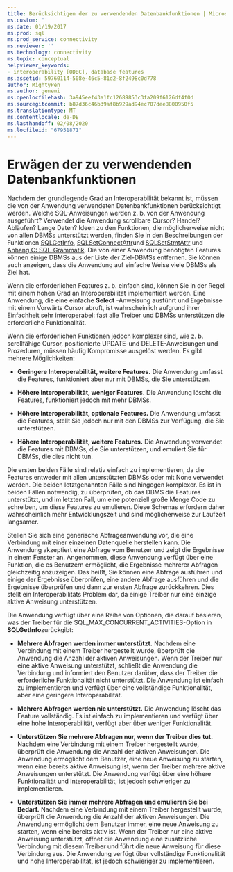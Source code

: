 ```yaml
---
title: Berücksichtigen der zu verwendenden Datenbankfunktionen | Microsoft-Dokumentation
ms.custom: ''
ms.date: 01/19/2017
ms.prod: sql
ms.prod_service: connectivity
ms.reviewer: ''
ms.technology: connectivity
ms.topic: conceptual
helpviewer_keywords:
- interoperability [ODBC], database features
ms.assetid: 59760114-508e-46c5-81d2-8f2498c0d778
author: MightyPen
ms.author: genemi
ms.openlocfilehash: 3a945eef43a1fc12689853c3fa209f6126df4f0d
ms.sourcegitcommit: b87d36c46b39af8b929ad94ec707dee8800950f5
ms.translationtype: MT
ms.contentlocale: de-DE
ms.lasthandoff: 02/08/2020
ms.locfileid: "67951871"
---
```

# <a name="considering-database-features-to-use"></a>Erwägen der zu verwendenden Datenbankfunktionen
Nachdem der grundlegende Grad an Interoperabilität bekannt ist, müssen die von der Anwendung verwendeten Datenbankfunktionen berücksichtigt werden. Welche SQL-Anweisungen werden z. b. von der Anwendung ausgeführt? Verwendet die Anwendung scrollbare Cursor? Handel? Abläufen? Lange Daten? Ideen zu den Funktionen, die möglicherweise nicht von allen DBMSs unterstützt werden, finden Sie in den Beschreibungen der Funktionen [SQLGetInfo](../../../odbc/reference/syntax/sqlgetinfo-function.md), [SQLSetConnectAttr](../../../odbc/reference/syntax/sqlsetconnectattr-function.md)und [SQLSetStmtAttr](../../../odbc/reference/syntax/sqlsetstmtattr-function.md) und [Anhang C: SQL-Grammatik](../../../odbc/reference/appendixes/appendix-c-sql-grammar.md). Die von einer Anwendung benötigten Features können einige DBMSs aus der Liste der Ziel-DBMSs entfernen. Sie können auch anzeigen, dass die Anwendung auf einfache Weise viele DBMSs als Ziel hat.  
  
 Wenn die erforderlichen Features z. b. einfach sind, können Sie in der Regel mit einem hohen Grad an Interoperabilität implementiert werden. Eine Anwendung, die eine einfache **Select** -Anweisung ausführt und Ergebnisse mit einem Vorwärts Cursor abruft, ist wahrscheinlich aufgrund ihrer Einfachheit sehr interoperabel: fast alle Treiber und DBMSs unterstützen die erforderliche Funktionalität.  
  
 Wenn die erforderlichen Funktionen jedoch komplexer sind, wie z. b. scrollfähige Cursor, positionierte UPDATE-und DELETE-Anweisungen und Prozeduren, müssen häufig Kompromisse ausgelöst werden. Es gibt mehrere Möglichkeiten:  
  
-   **Geringere Interoperabilität, weitere Features.** Die Anwendung umfasst die Features, funktioniert aber nur mit DBMSs, die Sie unterstützen.  
  
-   **Höhere Interoperabilität, weniger Features.** Die Anwendung löscht die Features, funktioniert jedoch mit mehr DBMSs.  
  
-   **Höhere Interoperabilität, optionale Features.** Die Anwendung umfasst die Features, stellt Sie jedoch nur mit den DBMSs zur Verfügung, die Sie unterstützen.  
  
-   **Höhere Interoperabilität, weitere Features.** Die Anwendung verwendet die Features mit DBMSs, die Sie unterstützen, und emuliert Sie für DBMSs, die dies nicht tun.  
  
 Die ersten beiden Fälle sind relativ einfach zu implementieren, da die Features entweder mit allen unterstützten DBMSs oder mit None verwendet werden. Die beiden letztgenannten Fälle sind hingegen komplexer. Es ist in beiden Fällen notwendig, zu überprüfen, ob das DBMS die Features unterstützt, und im letzten Fall, um eine potenziell große Menge Code zu schreiben, um diese Features zu emulieren. Diese Schemas erfordern daher wahrscheinlich mehr Entwicklungszeit und sind möglicherweise zur Laufzeit langsamer.  
  
 Stellen Sie sich eine generische Abfrageanwendung vor, die eine Verbindung mit einer einzelnen Datenquelle herstellen kann. Die Anwendung akzeptiert eine Abfrage vom Benutzer und zeigt die Ergebnisse in einem Fenster an. Angenommen, diese Anwendung verfügt über eine Funktion, die es Benutzern ermöglicht, die Ergebnisse mehrerer Abfragen gleichzeitig anzuzeigen. Das heißt, Sie können eine Abfrage ausführen und einige der Ergebnisse überprüfen, eine andere Abfrage ausführen und die Ergebnisse überprüfen und dann zur ersten Abfrage zurückkehren. Dies stellt ein Interoperabilitäts Problem dar, da einige Treiber nur eine einzige aktive Anweisung unterstützen.  
  
 Die Anwendung verfügt über eine Reihe von Optionen, die darauf basieren, was der Treiber für die SQL_MAX_CONCURRENT_ACTIVITIES-Option in **SQLGetInfo**zurückgibt:  
  
-   **Mehrere Abfragen werden immer unterstützt.** Nachdem eine Verbindung mit einem Treiber hergestellt wurde, überprüft die Anwendung die Anzahl der aktiven Anweisungen. Wenn der Treiber nur eine aktive Anweisung unterstützt, schließt die Anwendung die Verbindung und informiert den Benutzer darüber, dass der Treiber die erforderliche Funktionalität nicht unterstützt. Die Anwendung ist einfach zu implementieren und verfügt über eine vollständige Funktionalität, aber eine geringere Interoperabilität.  
  
-   **Mehrere Abfragen werden nie unterstützt.** Die Anwendung löscht das Feature vollständig. Es ist einfach zu implementieren und verfügt über eine hohe Interoperabilität, verfügt aber über weniger Funktionalität.  
  
-   **Unterstützen Sie mehrere Abfragen nur, wenn der Treiber dies tut.** Nachdem eine Verbindung mit einem Treiber hergestellt wurde, überprüft die Anwendung die Anzahl der aktiven Anweisungen. Die Anwendung ermöglicht dem Benutzer, eine neue Anweisung zu starten, wenn eine bereits aktive Anweisung ist, wenn der Treiber mehrere aktive Anweisungen unterstützt. Die Anwendung verfügt über eine höhere Funktionalität und Interoperabilität, ist jedoch schwieriger zu implementieren.  
  
-   **Unterstützen Sie immer mehrere Abfragen und emulieren Sie bei Bedarf.** Nachdem eine Verbindung mit einem Treiber hergestellt wurde, überprüft die Anwendung die Anzahl der aktiven Anweisungen. Die Anwendung ermöglicht dem Benutzer immer, eine neue Anweisung zu starten, wenn eine bereits aktiv ist. Wenn der Treiber nur eine aktive Anweisung unterstützt, öffnet die Anwendung eine zusätzliche Verbindung mit diesem Treiber und führt die neue Anweisung für diese Verbindung aus. Die Anwendung verfügt über vollständige Funktionalität und hohe Interoperabilität, ist jedoch schwieriger zu implementieren.
